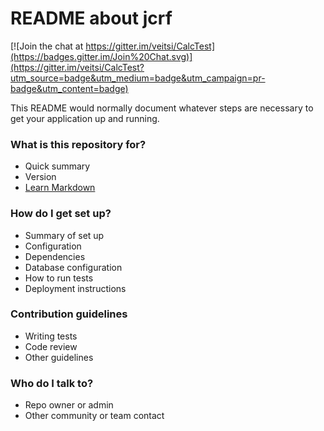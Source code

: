 # README about jcrf #

[![Join the chat at https://gitter.im/veitsi/CalcTest](https://badges.gitter.im/Join%20Chat.svg)](https://gitter.im/veitsi/CalcTest?utm_source=badge&utm_medium=badge&utm_campaign=pr-badge&utm_content=badge)

This README would normally document whatever steps are necessary to get your application up and running.

### What is this repository for? ###

* Quick summary
* Version
* [Learn Markdown](https://bitbucket.org/tutorials/markdowndemo)

### How do I get set up? ###

* Summary of set up
* Configuration
* Dependencies
* Database configuration
* How to run tests
* Deployment instructions

### Contribution guidelines ###

* Writing tests
* Code review
* Other guidelines

### Who do I talk to? ###

* Repo owner or admin
* Other community or team contact